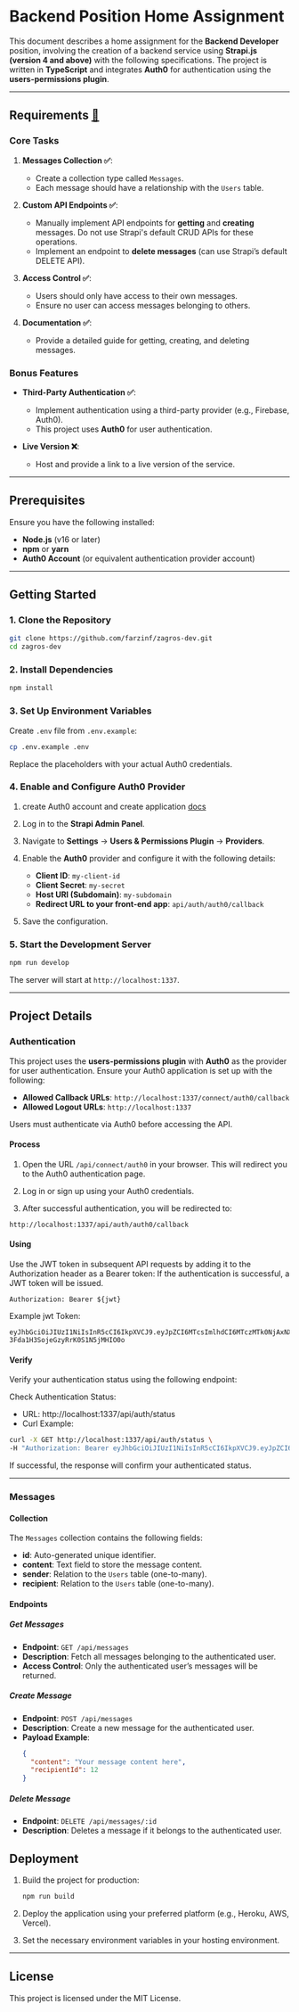 # Backend Position Home Assignment

This document describes a home assignment for the **Backend Developer** position, involving the creation of a backend service using **Strapi.js (version 4 and above)** with the following specifications. The project is written in **TypeScript** and integrates **Auth0** for authentication using the **users-permissions plugin**.

---

## Requirements [:paperclip:](https://github.com/farzinf/zagros-dev/blob/master/documents/Backend-position-home-assignment.pdf)

### Core Tasks

1. **Messages Collection :white_check_mark:**:

   - Create a collection type called `Messages`.
   - Each message should have a relationship with the `Users` table.

2. **Custom API Endpoints :white_check_mark:**:

   - Manually implement API endpoints for **getting** and **creating** messages. Do not use Strapi's default CRUD APIs for these operations.
   - Implement an endpoint to **delete messages** (can use Strapi’s default DELETE API).

3. **Access Control :white_check_mark:**:

   - Users should only have access to their own messages.
   - Ensure no user can access messages belonging to others.

4. **Documentation :white_check_mark:**:
   - Provide a detailed guide for getting, creating, and deleting messages.

### Bonus Features

- **Third-Party Authentication :white_check_mark:**:

  - Implement authentication using a third-party provider (e.g., Firebase, Auth0).
  - This project uses **Auth0** for user authentication.

- **Live Version :x:**:
  - Host and provide a link to a live version of the service.

---

## Prerequisites

Ensure you have the following installed:

- **Node.js** (v16 or later)
- **npm** or **yarn**
- **Auth0 Account** (or equivalent authentication provider account)

---

## Getting Started

### 1. Clone the Repository

```bash
git clone https://github.com/farzinf/zagros-dev.git
cd zagros-dev
```

### 2. Install Dependencies

```bash
npm install
```

### 3. Set Up Environment Variables

Create `.env` file from `.env.example`:

```bash
cp .env.example .env
```

Replace the placeholders with your actual Auth0 credentials.

### 4. Enable and Configure Auth0 Provider

1. create Auth0 account and create application [docs](https://docs.strapi.io/dev-docs/plugins/users-permissions#setting-up-the-provider---examples)
2. Log in to the **Strapi Admin Panel**.
3. Navigate to **Settings** → **Users & Permissions Plugin** → **Providers**.
4. Enable the **Auth0** provider and configure it with the following details:

   - **Client ID**: `my-client-id`
   - **Client Secret**: `my-secret`
   - **Host URI (Subdomain)**: `my-subdomain`
   - **Redirect URL to your front-end app**: `api/auth/auth0/callback`

5. Save the configuration.

### 5. Start the Development Server

```bash
npm run develop
```

The server will start at `http://localhost:1337`.

---

## Project Details

### Authentication

This project uses the **users-permissions plugin** with **Auth0** as the provider for user authentication. Ensure your Auth0 application is set up with the following:

- **Allowed Callback URLs**: `http://localhost:1337/connect/auth0/callback`
- **Allowed Logout URLs**: `http://localhost:1337`

Users must authenticate via Auth0 before accessing the API.

#### Process

1. Open the URL `/api/connect/auth0` in your browser. This will redirect you to the Auth0 authentication page.

2. Log in or sign up using your Auth0 credentials.

3. After successful authentication, you will be redirected to:

```
http://localhost:1337/api/auth/auth0/callback
```

#### Using

Use the JWT token in subsequent API requests by adding it to the Authorization header as a Bearer token:
If the authentication is successful, a JWT token will be issued.

```curl
Authorization: Bearer ${jwt}

```

Example jwt Token:

```
eyJhbGciOiJIUzI1NiIsInR5cCI6IkpXVCJ9.eyJpZCI6MTcsImlhdCI6MTczMTk0NjAxNX0.XjPQ240y1aLyN-3Fda1H3SojeGzyRrK0S1N5jMHIO0o

```

#### Verify

Verify your authentication status using the following endpoint:

Check Authentication Status:

- URL: http://localhost:1337/api/auth/status
- Curl Example:

```bash
curl -X GET http://localhost:1337/api/auth/status \
-H "Authorization: Bearer eyJhbGciOiJIUzI1NiIsInR5cCI6IkpXVCJ9.eyJpZCI6MTcsImlhdCI6MTczMTk0NjAxNX0.XjPQ240y1aLyN-3Fda1H3SojeGzyRrK0S1N5jMHIO0o"
```

If successful, the response will confirm your authenticated status.

---

### Messages

#### Collection

The `Messages` collection contains the following fields:

- **id**: Auto-generated unique identifier.
- **content**: Text field to store the message content.
- **sender**: Relation to the `Users` table (one-to-many).
- **recipient**: Relation to the `Users` table (one-to-many).

#### Endpoints

##### Get Messages

- **Endpoint**: `GET /api/messages`
- **Description**: Fetch all messages belonging to the authenticated user.
- **Access Control**: Only the authenticated user’s messages will be returned.

##### Create Message

- **Endpoint**: `POST /api/messages`
- **Description**: Create a new message for the authenticated user.
- **Payload Example**:
  ```json
  {
    "content": "Your message content here",
    "recipientId": 12
  }
  ```

##### Delete Message

- **Endpoint**: `DELETE /api/messages/:id`
- **Description**: Deletes a message if it belongs to the authenticated user.

## Deployment

1. Build the project for production:

   ```bash
   npm run build
   ```

2. Deploy the application using your preferred platform (e.g., Heroku, AWS, Vercel).

3. Set the necessary environment variables in your hosting environment.

---

## License

This project is licensed under the MIT License.
